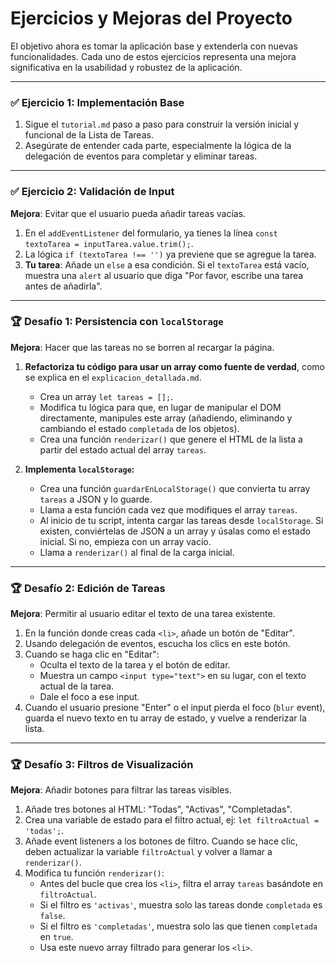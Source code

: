 # Ejercicios y Mejoras del Proyecto

El objetivo ahora es tomar la aplicación base y extenderla con nuevas funcionalidades. Cada uno de estos ejercicios representa una mejora significativa en la usabilidad y robustez de la aplicación.

---

### ✅ Ejercicio 1: Implementación Base

1.  Sigue el `tutorial.md` paso a paso para construir la versión inicial y funcional de la Lista de Tareas.
2.  Asegúrate de entender cada parte, especialmente la lógica de la delegación de eventos para completar y eliminar tareas.

---

### ✅ Ejercicio 2: Validación de Input

**Mejora**: Evitar que el usuario pueda añadir tareas vacías.

1.  En el `addEventListener` del formulario, ya tienes la línea `const textoTarea = inputTarea.value.trim();`.
2.  La lógica `if (textoTarea !== '')` ya previene que se agregue la tarea.
3.  **Tu tarea**: Añade un `else` a esa condición. Si el `textoTarea` está vacío, muestra una `alert` al usuario que diga "Por favor, escribe una tarea antes de añadirla".

---

### 🏆 Desafío 1: Persistencia con `localStorage`

**Mejora**: Hacer que las tareas no se borren al recargar la página.

1.  **Refactoriza tu código para usar un array como fuente de verdad**, como se explica en el `explicacion_detallada.md`.
    -   Crea un array `let tareas = [];`.
    -   Modifica tu lógica para que, en lugar de manipular el DOM directamente, manipules este array (añadiendo, eliminando y cambiando el estado `completada` de los objetos).
    -   Crea una función `renderizar()` que genere el HTML de la lista a partir del estado actual del array `tareas`.

2.  **Implementa `localStorage`:**
    -   Crea una función `guardarEnLocalStorage()` que convierta tu array `tareas` a JSON y lo guarde.
    -   Llama a esta función cada vez que modifiques el array `tareas`.
    -   Al inicio de tu script, intenta cargar las tareas desde `localStorage`. Si existen, conviértelas de JSON a un array y úsalas como el estado inicial. Si no, empieza con un array vacío.
    -   Llama a `renderizar()` al final de la carga inicial.

---

### 🏆 Desafío 2: Edición de Tareas

**Mejora**: Permitir al usuario editar el texto de una tarea existente.

1.  En la función donde creas cada `<li>`, añade un botón de "Editar".
2.  Usando delegación de eventos, escucha los clics en este botón.
3.  Cuando se haga clic en "Editar":
    -   Oculta el texto de la tarea y el botón de editar.
    -   Muestra un campo `<input type="text">` en su lugar, con el texto actual de la tarea.
    -   Dale el foco a ese input.
4.  Cuando el usuario presione "Enter" o el input pierda el foco (`blur` event), guarda el nuevo texto en tu array de estado, y vuelve a renderizar la lista.

---

### 🏆 Desafío 3: Filtros de Visualización

**Mejora**: Añadir botones para filtrar las tareas visibles.

1.  Añade tres botones al HTML: "Todas", "Activas", "Completadas".
2.  Crea una variable de estado para el filtro actual, ej: `let filtroActual = 'todas';`.
3.  Añade event listeners a los botones de filtro. Cuando se hace clic, deben actualizar la variable `filtroActual` y volver a llamar a `renderizar()`.
4.  Modifica tu función `renderizar()`:
    -   Antes del bucle que crea los `<li>`, filtra el array `tareas` basándote en `filtroActual`.
    -   Si el filtro es `'activas'`, muestra solo las tareas donde `completada` es `false`.
    -   Si el filtro es `'completadas'`, muestra solo las que tienen `completada` en `true`.
    -   Usa este nuevo array filtrado para generar los `<li>`.
